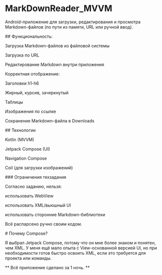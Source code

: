 ﻿# MarkDownReader_MVVM

Android-приложение для загрузки, редактирования и просмотра Markdown-файлов (по пути из памяти, URL или ручной ввод).

﻿#﻿# Функциональность:

Загрузка Markdown-файлов из файловой системы

Загрузка по URL

Редактирование Markdown внутри приложения

Корректная отображение:

Заголовки h1-h6

Жирный, курсив, зачеркнутый

Таблицы

Изображения по ссылке

Сохранение Markdown-файла в Downloads

﻿#﻿#﻿ Технологии

Kotlin (MVVM)

Jetpack Compose (UI)

Navigation Compose

Coil (для загрузки изображений)

﻿#﻿#﻿# Ограничения техзадания

Согласно заданию, нельзя:

использовать WebView

использовать XML/вьюшный UI

использовать сторонние Markdown-библиотеки

Всё распарсено ручно своим кодом.

﻿# Почему Compose?

Я выбрал Jetpack Compose, потому что он мне более знаком и понятен, чем XML. У меня ещё мало опыта с View-основанной версией UI, но при необходимости готов быстро освоить XML, если это требуется для проекта или команды.

** Всё приложение сделано за 1 ночь. **
